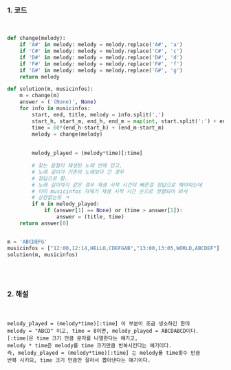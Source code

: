 
### 1. 코드
<br>

```py
def change(melody):
    if 'A#' in melody: melody = melody.replace('A#', 'a')
    if 'C#' in melody: melody = melody.replace('C#', 'c')
    if 'D#' in melody: melody = melody.replace('D#', 'd')
    if 'F#' in melody: melody = melody.replace('F#', 'f')
    if 'G#' in melody: melody = melody.replace('G#', 'g')
    return melody

def solution(m, musicinfos):
    m = change(m)
    answer = ('(None)', None)
    for info in musicinfos:
        start, end, title, melody = info.split(',')
        start_h, start_m, end_h, end_m = map(int, start.split(':') + end.split(':'))
        time = 60*(end_h-start_h) + (end_m-start_m)
        melody = change(melody)
        
        
        melody_played = (melody*time)[:time]

        # 찾는 음절이 재생된 노래 안에 있고, 
        # 노래 길이가 기존의 노래보다 긴 경우 
        # 정답으로 함. 
        # 노래 길이까지 같은 경우 재생 시작 시간이 빠른걸 정답으로 해야하는데
        # 이미 musicinfos 자체가 재생 시작 시간 순으로 정렬되어 와서 
        # 상관없는듯 ㅋ
        if m in melody_played:
            if (answer[1] == None) or (time > answer[1]):
                answer = (title, time)
    return answer[0]


m = 'ABCDEFG'
musicinfos = ["12:00,12:14,HELLO,CDEFGAB","13:00,13:05,WORLD,ABCDEF"]
solution(m, musicinfos)
```
<br><br>

### 2. 해설 
<br>

    melody_played = (melody*time)[:time] 이 부분이 조금 생소하긴 한데
    melody = "ABCD" 이고, time = 8이면, melody_played = ABCDABCD이다. 
    [:time]은 time 크기 만큼 문자를 나열한다는 얘기고, 
    melody * time은 melody를 time 크기만큼 반복시킨다는 얘기이다. 
    즉, melody_played = (melody*time)[:time] 는 melody를 time횟수 만큼
    반복 시키되, time 크기 만큼만 잘라서 뽑아낸다는 얘기이다.  
   

